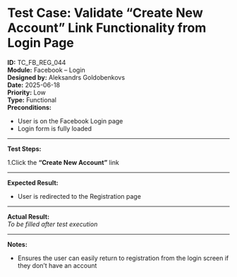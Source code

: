 # Test Case: Validate “Create New Account” Link Functionality from Login Page

**ID:** TC_FB_REG_044  
**Module:** Facebook – Login  
**Designed by:** Aleksandrs Goldobenkovs  
**Date:** 2025-06-18  
**Priority:** Low  
**Type:** Functional  
**Preconditions:**  
- User is on the Facebook Login page
- Login form is fully loaded

---

**Test Steps:**

1.Click the **“Create New Account”** link

---

**Expected Result:**   
- User is redirected to the Registration page

---

**Actual Result:**  
_To be filled after test execution_

---

**Notes:**
- Ensures the user can easily return to registration from the login screen if they don’t have an account
